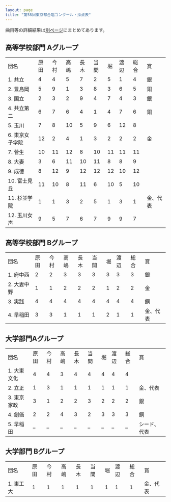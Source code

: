 ```yaml
---
layout: page
title: "第58回東京都合唱コンクール・採点表"
---
```

曲目等の詳細結果は[別ページ](../../jca-tokyo-2003-1005/)にまとめてあります。

高等学校部門 Aグループ
----------------------

|                 |      |      |      |      |      |     |      |      |          |
|-----------------|------|------|------|------|------|-----|------|------|----------|
| 団名            | 原田 | 今村 | 高嶋 | 長木 | 当間 | 堀  | 渡辺 | 総合 | 賞       |
| 1. 共立         | 4    | 4    | 5    | 7    | 2    | 5   | 1    | 4    | 銀       |
| 2. 豊島岡       | 5    | 9    | 1    | 3    | 8    | 3   | 6    | 5    | 銅       |
| 3. 国立         | 2    | 3    | 2    | 9    | 4    | 7   | 4    | 3    | 銀       |
| 4. 共立第二     | 6    | 7    | 6    | 4    | 1    | 4   | 7    | 6    | 銅       |
| 5. 玉川         | 7    | 8    | 10   | 5    | 9    | 6   | 12   | 8    |          |
| 6. 東京女子学院 | 12   | 2    | 4    | 1    | 3    | 2   | 2    | 2    | 金       |
| 7. 菅生         | 10   | 11   | 12   | 8    | 10   | 11  | 11   | 11   |          |
| 8. 大妻         | 3    | 6    | 11   | 10   | 11   | 8   | 8    | 9    |          |
| 9. 成徳         | 8    | 12   | 9    | 12   | 12   | 12  | 10   | 12   |          |
| 10. 富士見丘    | 11   | 10   | 8    | 11   | 6    | 10  | 5    | 10   |          |
| 11. 杉並学院    | 1    | 1    | 3    | 2    | 5    | 1   | 3    | 1    | 金、代表 |
| 12. 玉川女声    | 9    | 5    | 7    | 6    | 7    | 9   | 9    | 7    |          |

高等学校部門 Bグループ
----------------------

|             |      |      |      |      |      |     |      |      |          |
|-------------|------|------|------|------|------|-----|------|------|----------|
| 団名        | 原田 | 今村 | 高嶋 | 長木 | 当間 | 堀  | 渡辺 | 総合 | 賞       |
| 1. 府中西   | 2    | 2    | 3    | 3    | 3    | 3   | 3    | 3    | 銀       |
| 2. 大妻中野 | 1    | 1    | 2    | 2    | 2    | 1   | 2    | 2    | 金       |
| 3. 実践     | 4    | 4    | 4    | 4    | 4    | 4   | 4    | 4    | 銅       |
| 4. 早稲田   | 3    | 3    | 1    | 1    | 1    | 2   | 1    | 1    | 金、代表 |

大学部門Aグループ
-----------------

|             |      |      |      |      |      |     |      |      |              |
|-------------|------|------|------|------|------|-----|------|------|--------------|
| 団名        | 原田 | 今村 | 高嶋 | 長木 | 当間 | 堀  | 渡辺 | 総合 | 賞           |
| 1. 大東文化 | 4    | 4    | 3    | 4    | 4    | 4   | 4    | 4    |              |
| 2. 立正     | 1    | 3    | 1    | 1    | 1    | 1   | 1    | 1    | 金、代表     |
| 3. 東京家政 | 3    | 1    | 2    | 2    | 3    | 2   | 2    | 2    | 銀           |
| 4. 創価     | 2    | 2    | 4    | 3    | 2    | 3   | 3    | 3    | 銅           |
| 5. 早稲田   | –    | –    | –    | –    | –    | –   | –    | –    | シード、代表 |

大学部門 Bグループ
------------------

|           |      |      |      |      |      |     |      |      |          |
|-----------|------|------|------|------|------|-----|------|------|----------|
| 団名      | 原田 | 今村 | 高嶋 | 長木 | 当間 | 堀  | 渡辺 | 総合 | 賞       |
| 1. 東工大 | 1    | 1    | 1    | 1    | 1    | 1   | 1    | 1    | 金、代表 |
